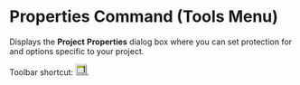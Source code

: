
# <Project Name> Properties Command (Tools Menu)

Displays the  **Project** **Properties** dialog box where you can set protection for and options specific to your project.

Toolbar shortcut: 
![](images/tbr_prpr_ZA01201728.gif).
